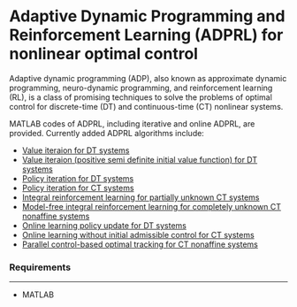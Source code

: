 # Adaptive Dynamic Programming and Reinforcement Learning (ADPRL) for nonlinear optimal control
Adaptive dynamic programming (ADP), also known as approximate dynamic programming, neuro-dynamic programming, and reinforcement learning (RL), is a class of promising techniques to solve the problems of optimal control for discrete-time (DT) and continuous-time (CT) nonlinear systems.

 MATLAB codes of ADPRL, including iterative and online ADPRL, are provided. Currently added ADPRL algorithms include:
 - [Value iteraion for DT systems](https://ieeexplore.ieee.org/abstract/document/4554208)
 - [Value iteraion (positive semi definite initial value function) for DT systems](https://ieeexplore.ieee.org/abstract/document/7314890)
 - [Policy iteration for DT systems](https://ieeexplore.ieee.org/abstract/document/6609085)
 - [Policy iteration for CT systems](https://books.google.com/books?hl=zh-CN&lr=&id=U3Gtlot_hYEC&oi=fnd&pg=PR11&dq=optimal+control&ots=wd8jE5BAjv&sig=Gyy6RyPbILR_8hoybCd8etcX41o#v=onepage&q&f=false)
 - [Integral reinforcement learning for partially unknown CT systems](https://www.sciencedirect.com/science/article/abs/pii/S0893608009000446)
 - [Model-free integral reinforcement learning for completely unknown CT nonaffine systems](https://www.sciencedirect.com/science/article/pii/S0925231224001929)
 - [Online learning policy update for DT systems](https://ieeexplore.ieee.org/abstract/document/6208889)
 - [Online learning without initial admissible control for CT systems](https://ieeexplore.ieee.org/document/5717676)
 - [Parallel control-based optimal tracking for CT nonaffine systems](https://www.ieee-jas.net/en/article/doi/10.1109/JAS.2020.1003426)

### Requirements
********
- MATLAB
